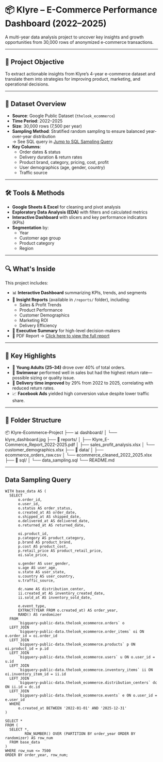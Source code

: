 # 📦 Klyre – E-Commerce Performance Dashboard (2022–2025)

A multi-year data analysis project to uncover key insights and growth opportunities from 30,000 rows of anonymized e-commerce transactions.

---

## 📌 Project Objective

To extract actionable insights from Klyre’s 4-year e-commerce dataset and translate them into strategies for improving product, marketing, and operational decisions.

---

## 🧾 Dataset Overview

- **Source**: Google Public Dataset (`thelook_ecommerce`)
- **Time Period**: 2022–2025
- **Size**: 30,000 rows (7,500 per year)
- **Sampling Method**: Stratified random sampling to ensure balanced year-over-year distribution  
  → See SQL query in [Jump to SQL Sampling Query](#data-sampling-query)
- **Key Columns**:
  - Order dates & status
  - Delivery duration & return rates
  - Product brand, category, pricing, cost, profit
  - User demographics (age, gender, country)
  - Traffic source

---

## 🛠️ Tools & Methods

- **Google Sheets & Excel** for cleaning and pivot analysis
- **Exploratory Data Analysis (EDA)** with filters and calculated metrics
- **Interactive Dashboard** with slicers and key performance indicators (KPIs)
- **Segmentation** by:
  - Year
  - Customer age group
  - Product category
  - Region

---

## 🔍 What's Inside

This project includes:
- 📊 **Interactive Dashboard** summarizing KPIs, trends, and segments
- 📁 **Insight Reports** (available in `/reports/` folder), including:
  - Sales & Profit Trends
  - Product Performance
  - Customer Demographics
  - Marketing ROI
  - Delivery Efficiency
- 📄 **Executive Summary** for high-level decision-makers
- 📄 PDF Report → [Click here to view the full report](ecommerce_orders_report_2022_2025.pdf)

---

## 🚀 Key Highlights

- 👥 **Young Adults (25–34)** drove over 40% of total orders.
- 👙 **Swimwear** performed well in sales but had the highest return rate—possible sizing or quality issue.
- 🚚 **Delivery time improved** by 29% from 2022 to 2025, correlating with reduced return rates.
- 📈 **Facebook Ads** yielded high conversion value despite lower traffic share.

---

## 📁 Folder Structure
📦 Klyre-Ecommerce-Project
├── 📊 dashboard/
│   └── klyre_dashboard.jpg
├── 📄 reports/
│   ├── Klyre_E-Commerce_Report_2022-2025.pdf
│   ├── sales_profit_analysis.xlsx
│   └── customer_demographics.xlsx
├── 📂 data/
│   ├── ecommerce_orders_raw.csv
│   └── ecommerce_cleaned_2022_2025.xlsx
├── 🧾 sql/
│   └── data_sampling.sql
└── README.md

---

## Data Sampling Query

```
WITH base_data AS (
  SELECT 
      o.order_id,
      o.user_id,
      o.status AS order_status,
      o.created_at AS order_date,
      o.shipped_at AS shipped_date,
      o.delivered_at AS delivered_date,
      o.returned_at AS returned_date,

      oi.product_id,
      p.category AS product_category,
      p.brand AS product_brand,
      p.cost AS product_cost,
      p.retail_price AS product_retail_price,
      oi.sale_price,

      u.gender AS user_gender,
      u.age AS user_age,
      u.state AS user_state,
      u.country AS user_country,
      u.traffic_source,

      dc.name AS distribution_center,
      ii.created_at AS inventory_created_date,
      ii.sold_at AS inventory_sold_date,

      e.event_type,
      EXTRACT(YEAR FROM o.created_at) AS order_year,
      RAND() AS randomizer
  FROM 
      `bigquery-public-data.thelook_ecommerce.orders` o
  LEFT JOIN 
      `bigquery-public-data.thelook_ecommerce.order_items` oi ON o.order_id = oi.order_id
  LEFT JOIN 
      `bigquery-public-data.thelook_ecommerce.products` p ON oi.product_id = p.id
  LEFT JOIN 
      `bigquery-public-data.thelook_ecommerce.users` u ON o.user_id = u.id
  LEFT JOIN 
      `bigquery-public-data.thelook_ecommerce.inventory_items` ii ON oi.inventory_item_id = ii.id
  LEFT JOIN 
      `bigquery-public-data.thelook_ecommerce.distribution_centers` dc ON ii.id = dc.id
  LEFT JOIN 
      `bigquery-public-data.thelook_ecommerce.events` e ON o.user_id = e.user_id
  WHERE
      o.created_at BETWEEN '2022-01-01' AND '2025-12-31'
)

SELECT *
FROM (
  SELECT *,
         ROW_NUMBER() OVER (PARTITION BY order_year ORDER BY randomizer) AS row_num
  FROM base_data
)
WHERE row_num <= 7500
ORDER BY order_year, row_num;
